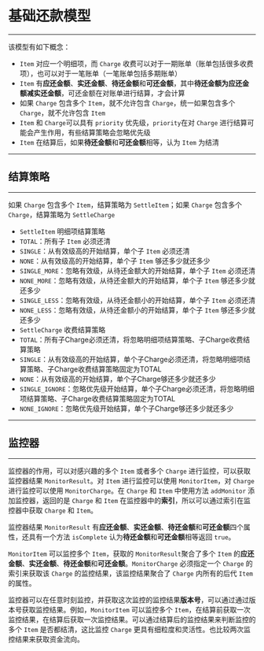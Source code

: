 # 基础还款模型

---

该模型有如下概念：

 - `Item` 对应一个明细项，而 `Charge` 收费可以对于一期账单（账单包括很多收费项），也可以对于一笔账单（一笔账单包括多期账单）
 - `Item` 有**应还金额**、**实还金额**、**待还金额**和**可还金额**，其中**待还金额为应还金额减实还金额**，可还金额在对账单进行结算，才会计算
 - 如果 `Charge` 包含多个 `Item`，就不允许包含 `Charge`，统一如果包含多个 `Charge`，就不允许包含 `Item`
 - `Item` 和 `Charge`可以具有 `priority` 优先级，`priority`在对 `Charge` 进行结算可能会产生作用，有些结算策略会忽略优先级
 - `Item` 在结算后，如果**待还金额**和**可还金额**相等，认为 `Item` 为结清

---

## 结算策略 ##

---

如果 `Charge` 包含多个 `Item`，结算策略为 `SettleItem`；如果 `Charge` 包含多个 `Charge`，结算策略为 `SettleCharge`

 - `SettleItem` 明细项结算策略
  - `TOTAL`：所有子 `Item` 必须还清
  - `SINGLE`：从有效级高的开始结算，单个子 `Item` 必须还清
  - `NONE`：从有效级高的开始结算，单个子 `Item` 够还多少就还多少
  - `SINGLE_MORE`：忽略有效级，从待还金额大的开始结算，单个子 `Item` 必须还清
  - `NONE_MORE`：忽略有效级，从待还金额大的开始结算，单个子 `Item` 够还多少就还多少
  - `SINGLE_LESS`：忽略有效级，从待还金额小的开始结算，单个子 `Item` 必须还清
  - `NONE_LESS`：忽略有效级，从待还金额小的开始结算，单个子 `Item` 够还多少就还多少
 - `SettleCharge` 收费结算策略
  - `TOTAL`：所有子Charge必须还清，将忽略明细项结算策略、子Charge收费结算策略
  - `SINGLE`：从有效级高的开始结算，单个子Charge必须还清，将忽略明细项结算策略、子Charge收费结算策略固定为TOTAL
  - `NONE`：从有效级高的开始结算，单个子Charge够还多少就还多少
  - `SINGLE_IGNORE`：忽略优先级开始结算，单个子Charge必须还清，将忽略明细项结算策略、子Charge收费结算策略固定为TOTAL
  - `NONE_IGNORE`：忽略优先级开始结算，单个子Charge够还多少就还多少

---

## 监控器 ##

---

监控器的作用，可以对感兴趣的多个 `Item` 或者多个 `Charge` 进行监控，可以获取监控器结果 `MonitorResult`。对 `Item` 进行监控可以使用 `MonitorItem`，对 `Charge` 进行监控可以使用 `MonitorCharge`。在 `Charge` 和 `Item` 中使用方法 `addMonitor` 添加监控器，返回的是 `Charge` 和 `Item` 在监控器中的**索引**，所以可以通过索引在监控器中获取 `Charge` 和 `Item`。

监控器结果 `MonitorResult` 有**应还金额**、**实还金额**、**待还金额**和**可还金额**四个属性，还具有一个方法 `isComplete` 认为**待还金额**和**可还金额**相等返回 `true`。 

`MonitorItem` 可以监控多个 `Item`，获取的 `MonitorResult`聚合了多个 `Item` 的**应还金额**、**实还金额**、**待还金额**和**可还金额**。`MonitorCharge` 必须指定一个 `Charge` 的索引来获取该 `Charge` 的监控结果，该监控结果聚合了 `Charge` 内所有的后代 `Item` 的属性。

监控器可以在任意时刻监控，并获取这次监控的监控结果**版本号**，可以通过通过版本号获取监控结果。例如，`MonitorItem` 可以监控多个 `Item`，在结算前获取一次监控结果，在结算后获取一次监控结果。可以通过结算后的监控结果来判断监控的多个 `Item` 是否都结清，这比监控 `Charge` 更具有细粒度和灵活性。也比较两次监控结果来获取资金流向。
